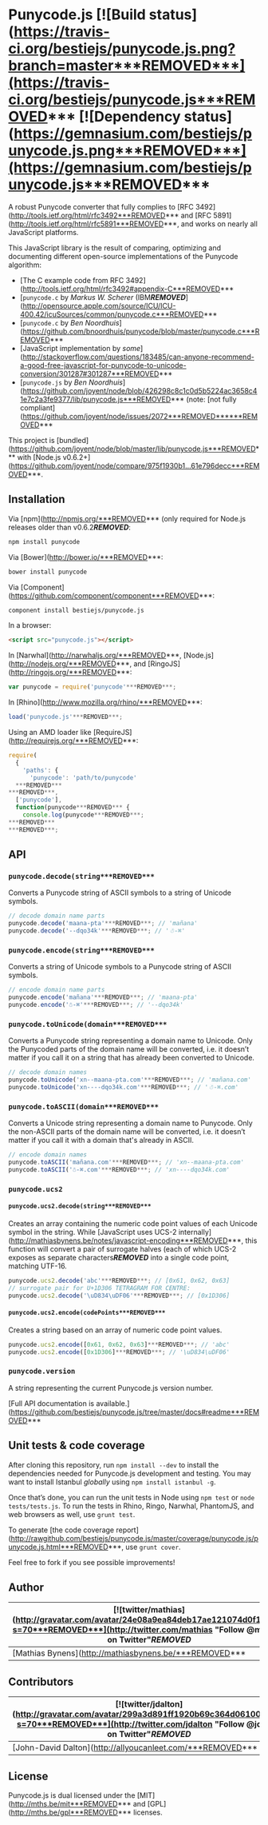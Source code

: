 # Punycode.js [![Build status](https://travis-ci.org/bestiejs/punycode.js.png?branch=master***REMOVED***](https://travis-ci.org/bestiejs/punycode.js***REMOVED*** [![Dependency status](https://gemnasium.com/bestiejs/punycode.js.png***REMOVED***](https://gemnasium.com/bestiejs/punycode.js***REMOVED***

A robust Punycode converter that fully complies to [RFC 3492](http://tools.ietf.org/html/rfc3492***REMOVED*** and [RFC 5891](http://tools.ietf.org/html/rfc5891***REMOVED***, and works on nearly all JavaScript platforms.

This JavaScript library is the result of comparing, optimizing and documenting different open-source implementations of the Punycode algorithm:

* [The C example code from RFC 3492](http://tools.ietf.org/html/rfc3492#appendix-C***REMOVED***
* [`punycode.c` by _Markus W. Scherer_ (IBM***REMOVED***](http://opensource.apple.com/source/ICU/ICU-400.42/icuSources/common/punycode.c***REMOVED***
* [`punycode.c` by _Ben Noordhuis_](https://github.com/bnoordhuis/punycode/blob/master/punycode.c***REMOVED***
* [JavaScript implementation by _some_](http://stackoverflow.com/questions/183485/can-anyone-recommend-a-good-free-javascript-for-punycode-to-unicode-conversion/301287#301287***REMOVED***
* [`punycode.js` by _Ben Noordhuis_](https://github.com/joyent/node/blob/426298c8c1c0d5b5224ac3658c41e7c2a3fe9377/lib/punycode.js***REMOVED*** (note: [not fully compliant](https://github.com/joyent/node/issues/2072***REMOVED******REMOVED***

This project is [bundled](https://github.com/joyent/node/blob/master/lib/punycode.js***REMOVED*** with [Node.js v0.6.2+](https://github.com/joyent/node/compare/975f1930b1...61e796decc***REMOVED***.

## Installation

Via [npm](http://npmjs.org/***REMOVED*** (only required for Node.js releases older than v0.6.2***REMOVED***:

```bash
npm install punycode
```

Via [Bower](http://bower.io/***REMOVED***:

```bash
bower install punycode
```

Via [Component](https://github.com/component/component***REMOVED***:

```bash
component install bestiejs/punycode.js
```

In a browser:

```html
<script src="punycode.js"></script>
```

In [Narwhal](http://narwhaljs.org/***REMOVED***, [Node.js](http://nodejs.org/***REMOVED***, and [RingoJS](http://ringojs.org/***REMOVED***:

```js
var punycode = require('punycode'***REMOVED***;
```

In [Rhino](http://www.mozilla.org/rhino/***REMOVED***:

```js
load('punycode.js'***REMOVED***;
```

Using an AMD loader like [RequireJS](http://requirejs.org/***REMOVED***:

```js
require(
  {
    'paths': {
      'punycode': 'path/to/punycode'
  ***REMOVED***
***REMOVED***,
  ['punycode'],
  function(punycode***REMOVED*** {
    console.log(punycode***REMOVED***;
***REMOVED***
***REMOVED***;
```

## API

### `punycode.decode(string***REMOVED***`

Converts a Punycode string of ASCII symbols to a string of Unicode symbols.

```js
// decode domain name parts
punycode.decode('maana-pta'***REMOVED***; // 'mañana'
punycode.decode('--dqo34k'***REMOVED***; // '☃-⌘'
```

### `punycode.encode(string***REMOVED***`

Converts a string of Unicode symbols to a Punycode string of ASCII symbols.

```js
// encode domain name parts
punycode.encode('mañana'***REMOVED***; // 'maana-pta'
punycode.encode('☃-⌘'***REMOVED***; // '--dqo34k'
```

### `punycode.toUnicode(domain***REMOVED***`

Converts a Punycode string representing a domain name to Unicode. Only the Punycoded parts of the domain name will be converted, i.e. it doesn’t matter if you call it on a string that has already been converted to Unicode.

```js
// decode domain names
punycode.toUnicode('xn--maana-pta.com'***REMOVED***; // 'mañana.com'
punycode.toUnicode('xn----dqo34k.com'***REMOVED***; // '☃-⌘.com'
```

### `punycode.toASCII(domain***REMOVED***`

Converts a Unicode string representing a domain name to Punycode. Only the non-ASCII parts of the domain name will be converted, i.e. it doesn’t matter if you call it with a domain that's already in ASCII.

```js
// encode domain names
punycode.toASCII('mañana.com'***REMOVED***; // 'xn--maana-pta.com'
punycode.toASCII('☃-⌘.com'***REMOVED***; // 'xn----dqo34k.com'
```

### `punycode.ucs2`

#### `punycode.ucs2.decode(string***REMOVED***`

Creates an array containing the numeric code point values of each Unicode symbol in the string. While [JavaScript uses UCS-2 internally](http://mathiasbynens.be/notes/javascript-encoding***REMOVED***, this function will convert a pair of surrogate halves (each of which UCS-2 exposes as separate characters***REMOVED*** into a single code point, matching UTF-16.

```js
punycode.ucs2.decode('abc'***REMOVED***; // [0x61, 0x62, 0x63]
// surrogate pair for U+1D306 TETRAGRAM FOR CENTRE:
punycode.ucs2.decode('\uD834\uDF06'***REMOVED***; // [0x1D306]
```

#### `punycode.ucs2.encode(codePoints***REMOVED***`

Creates a string based on an array of numeric code point values.

```js
punycode.ucs2.encode([0x61, 0x62, 0x63]***REMOVED***; // 'abc'
punycode.ucs2.encode([0x1D306]***REMOVED***; // '\uD834\uDF06'
```

### `punycode.version`

A string representing the current Punycode.js version number.

[Full API documentation is available.](https://github.com/bestiejs/punycode.js/tree/master/docs#readme***REMOVED***

## Unit tests & code coverage

After cloning this repository, run `npm install --dev` to install the dependencies needed for Punycode.js development and testing. You may want to install Istanbul _globally_ using `npm install istanbul -g`.

Once that’s done, you can run the unit tests in Node using `npm test` or `node tests/tests.js`. To run the tests in Rhino, Ringo, Narwhal, PhantomJS, and web browsers as well, use `grunt test`.

To generate [the code coverage report](http://rawgithub.com/bestiejs/punycode.js/master/coverage/punycode.js/punycode.js.html***REMOVED***, use `grunt cover`.

Feel free to fork if you see possible improvements!

## Author

| [![twitter/mathias](http://gravatar.com/avatar/24e08a9ea84deb17ae121074d0f17125?s=70***REMOVED***](http://twitter.com/mathias "Follow @mathias on Twitter"***REMOVED*** |
|---|
| [Mathias Bynens](http://mathiasbynens.be/***REMOVED*** |

## Contributors

| [![twitter/jdalton](http://gravatar.com/avatar/299a3d891ff1920b69c364d061007043?s=70***REMOVED***](http://twitter.com/jdalton "Follow @jdalton on Twitter"***REMOVED*** |
|---|
| [John-David Dalton](http://allyoucanleet.com/***REMOVED*** |

## License

Punycode.js is dual licensed under the [MIT](http://mths.be/mit***REMOVED*** and [GPL](http://mths.be/gpl***REMOVED*** licenses.
